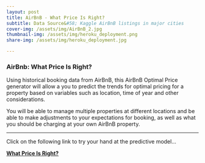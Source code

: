 ```yaml
---
layout: post
title: AirBnB - What Price Is Right?
subtitle: Data Source&#58; Kaggle AirBnB listings in major cities
cover-img: /assets/img/AirBnB_2.jpg
thumbnail-img: /assets/img/heroku_deployment.png
share-img: /assets/img/heroku_deployment.jpg

---
```


### **AirBnb: What Price Is Right?**

Using historical booking data from AirBnB, this AirBnB Optimal Price generator will allow a you to predict the trends for optimal pricing for a property based on variables such as location, time of year and other considerations.

You will be able to manage multiple properties at different locations and be able to make adjustments to your expectations for booking, as well as what you should be charging at your own AirBnB property.

---

Click on the following link to try your hand at the predictive model...

**[What Price Is Right?](https://airbnb-rightprice.herokuapp.com/)**
